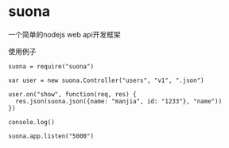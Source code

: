 suona
=====

一个简单的nodejs web api开发框架

使用例子

```javascipt
suona = require("suona")

var user = new suona.Controller("users", "v1", ".json")

user.on("show", function(req, res) {
  res.json(suona.json({name: "manjia", id: "1233"}, "name"))
})

console.log()

suona.app.listen("5000")
```